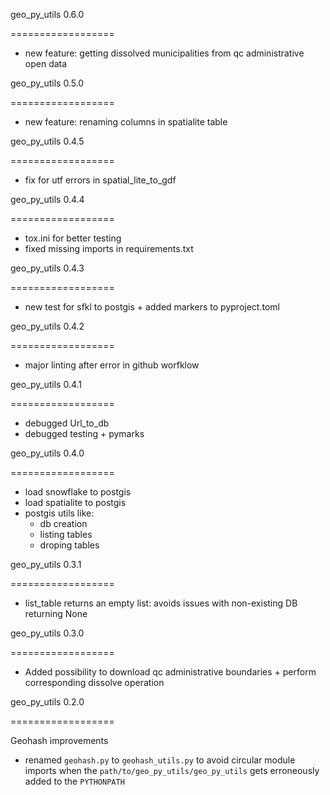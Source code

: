 geo_py_utils 0.6.0

==================

- new feature: getting dissolved municipalities from qc administrative open data

geo_py_utils 0.5.0

==================

- new feature: renaming columns in spatialite table

geo_py_utils 0.4.5

==================

- fix for utf errors in spatial_lite_to_gdf


geo_py_utils 0.4.4

==================

- tox.ini for better testing 
- fixed missing imports in requirements.txt


geo_py_utils 0.4.3

==================

- new test for sfkl to postgis + added markers to pyproject.toml


geo_py_utils 0.4.2

==================

- major linting after error in github worfklow

geo_py_utils 0.4.1

==================

- debugged Url_to_db
- debugged testing + pymarks

geo_py_utils 0.4.0

==================

- load snowflake to postgis
- load spatialite to postgis
- postgis utils like: 
    * db creation
    * listing tables
    * droping tables 

geo_py_utils 0.3.1

==================

- list_table returns an empty list: avoids issues with non-existing DB returning None

geo_py_utils 0.3.0

==================

- Added possibility to download qc administrative boundaries + perform corresponding dissolve operation


geo_py_utils 0.2.0

==================

Geohash improvements

- renamed `geohash.py` to `geohash_utils.py` to avoid circular module imports when the `path/to/geo_py_utils/geo_py_utils` gets erroneously added to the `PYTHONPATH`